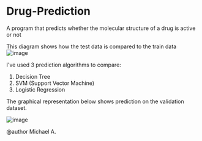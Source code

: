 # Drug-Prediction
A program that predicts whether the molecular structure of a drug is active or not

This diagram shows how the test data is compared to the train data
![image](https://user-images.githubusercontent.com/72876485/229904320-96c39c29-fccb-4ab1-82f0-513a459782f9.png)

I've used 3 prediction algorithms to compare:
1. Decision Tree
2. SVM (Support Vector Machine)
3. Logistic Regression

The graphical representation below shows prediction on the validation dataset.

![image](https://user-images.githubusercontent.com/72876485/229904700-dfc0e5da-682f-4912-a716-30c329ea1d56.png)


@author Michael A.
